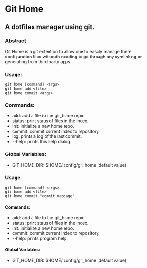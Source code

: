 # Git Home
##  A dotfiles manager using git.

### Abstract 
Git Home is a git extention to allow one to easaly manage there
configuration files withouth needing to go through any symlinking or
generating from third party apps.

### Usage:
	
	git home [command] <args>
	git home add <file>
	git home commit <args>
	
### Commands:
 - add: add a file to the git_home repo.
 - status: print staus of files in the index.
 - init: initialize a new home repo.
 - commit: commit current index to repository.
 - log: prints a log of the last commit.
 - --help: prints this help dialog.

### Global Variables:
 - GIT_HOME_DIR: $HOME/.config/git_home (default value)



### Usage
	
	git home [command] <args>
	git home add <file>
	git home commit "commit message"

#### Commands:
 -    add: add a file to the git_home repo.
 - status: print staus of files in the index.
 -   init: initialize a new home repo.
 - commit: commit current index to repository.
 - --help: prints program help.

#### Global Variables:
- GIT_HOME_DIR: $HOME/.config/git_home (default value)

